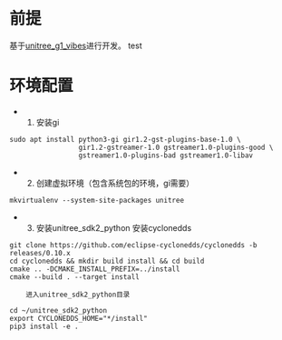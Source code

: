 # 前提
基于[unitree_g1_vibes](https://github.com/Sentdex/unitree_g1_vibes/tree/main)进行开发。
test
# 环境配置
- 1. 安装gi
```
sudo apt install python3-gi gir1.2-gst-plugins-base-1.0 \
                 gir1.2-gstreamer-1.0 gstreamer1.0-plugins-good \
                 gstreamer1.0-plugins-bad gstreamer1.0-libav
```
- 2. 创建虚拟环境（包含系统包的环境，gi需要）
```
mkvirtualenv --system-site-packages unitree
```
- 3. 安装unitree_sdk2_python
        安装cyclonedds
```
git clone https://github.com/eclipse-cyclonedds/cyclonedds -b releases/0.10.x 
cd cyclonedds && mkdir build install && cd build
cmake .. -DCMAKE_INSTALL_PREFIX=../install
cmake --build . --target install
```

        进入unitree_sdk2_python目录
        
```
cd ~/unitree_sdk2_python
export CYCLONEDDS_HOME="*/install"
pip3 install -e .
```
